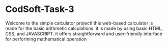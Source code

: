 # CodSoft-Task-3
Welcome to the simple calculator project! this web-based calculator is made for the basic arithmetic calculations. it is made by using basic HTML, CSS, and JAVASCRIPT. it offers straightforward and user-friendly interface for performing mathematical operation
